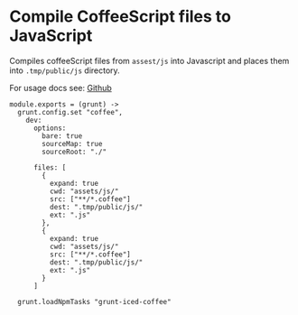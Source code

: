 
Compile CoffeeScript files to JavaScript
========================================

Compiles coffeeScript files from `assest/js` into Javascript and places them into
`.tmp/public/js` directory.

For usage docs see: [Github](https://github.com/gruntjs/grunt-contrib-coffee)

    module.exports = (grunt) ->
      grunt.config.set "coffee",
        dev:
          options:
            bare: true
            sourceMap: true
            sourceRoot: "./"

          files: [
            {
              expand: true
              cwd: "assets/js/"
              src: ["**/*.coffee"]
              dest: ".tmp/public/js/"
              ext: ".js"
            },
            {
              expand: true
              cwd: "assets/js/"
              src: ["**/*.coffee"]
              dest: ".tmp/public/js/"
              ext: ".js"
            }
          ]

      grunt.loadNpmTasks "grunt-iced-coffee"

